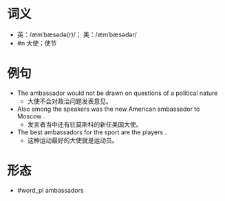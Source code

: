 # 词义
- 英：/æmˈbæsədə(r)/； 美：/æmˈbæsədər/
- #n 大使；使节
# 例句
- The ambassador would not be drawn on questions of a political nature
	- 大使不会对政治问题发表意见。
- Also among the speakers was the new American ambassador to Moscow .
	- 发言者当中还有驻莫斯科的新任美国大使。
- The best ambassadors for the sport are the players .
	- 这种运动最好的大使就是运动员。
# 形态
- #word_pl ambassadors
